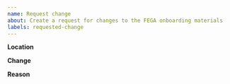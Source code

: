 ```yaml
---
name: Request change
about: Create a request for changes to the FEGA onboarding materials
labels: requested-change
---
```


**Location**

<!--Please indicate the website URL or GitHub repository path where the requested change is located. -->



**Change**

<!-- Please describe the change you are requesting. Be as descriptive as possible. -->



**Reason**

<!-- Please explain why the change is being requested and what value it adds. -->


